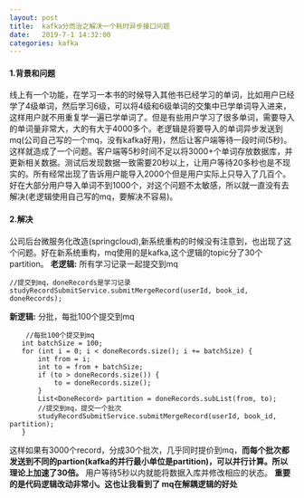 ```yaml
---
layout: post
title:  kafka分而治之解决一个耗时异步接口问题
date:   2019-7-1 14:32:00
categories: kafka
---
```


#### 1.背景和问题
线上有一个功能，在学习一本书的时候导入其他书已经学习的单词，比如用户已经学了4级单词，然后学习6级，可以将4级和6级单词的交集中已学单词导入进来，这样用户就不用重复学一遍已学单词了。但是有些用户学习了很多单词，需要导入的单词量非常大，大的有大于4000多个。老逻辑是将要导入的单词异步发送到mq(公司自己写的一个mq，没有kafka好用)，然后让客户端等待一段时间(5秒)。这样就造成了一个问题。客户端等5秒时间不足以将3000+个单词存放数据库，并更新相关数据。测试后发现数据一致需要20秒以上，让用户等待20多秒也是不现实的。所有经常出现了告诉用户能导入2000个但是用户实际上只导入了几百个。好在大部分用户导入单词不到1000个，对这个问题不太敏感，所以就一直没有去解决(老逻辑使用自己写的mq，要解决不容易)。

#### 2.解决
 公司后台微服务化改造(springcloud),新系统重构的时候没有注意到，也出现了这个问题。好在新系统重构，mq使用的是kafka,这个逻辑的topic分了30个partition。
 **老逻辑:**
 所有学习记录一起提交到mq
 ```
//提交到mq，doneRecords是学习记录
 studyRecordSubmitService.submitMergeRecord(userId, book_id, doneRecords); 
 ```

 **新逻辑:**
 分批，每批100个提交到mq
 ```
     //每批100个提交到mq
    int batchSize = 100;
    for (int i = 0; i < doneRecords.size(); i += batchSize) {
        int from = i;
        int to = from + batchSize;
        if (to > doneRecords.size()) {
            to = doneRecords.size();
        }
        List<DoneRecord> partition = doneRecords.subList(from, to);
        //提交到mq，提交一个批次
        studyRecordSubmitService.submitMergeRecord(userId, book_id, partition);
    }
 ```
 这样如果有3000个record，分成30个批次，几乎同时提价到mq，**而每个批次都发送到不同的partion(kafka的并行最小单位是partition)，可以并行计算。所以理论上加速了30倍。** 用户等待5秒以内就能将数据入库并修改相应的状态。
 **重要的是代码逻辑改动非常小。这也让我看到了 mq在解耦逻辑的好处**